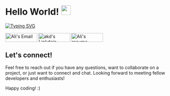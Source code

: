 # Hello World! <img src="https://raw.githubusercontent.com/MartinHeinz/MartinHeinz/master/wave.gif" width="30px">
[![Typing SVG](https://readme-typing-svg.herokuapp.com?font=Fira+Code&size=21&duration=6000&pause=200&color=35B7F1&width=550&height=45&lines=I'm+Ali+Assar+a+Happy+Golang+Developer)](https://git.io/typing-svg)

<a href="mailto:ali.assar@skiff.com">
  <img align="left" alt="Ali's Email" width="100px" height="28px" src="https://img.shields.io/badge/E M A I L-c20a0a?style=for-the-badge&logo=email&logoColor=white" />
</a>

<a href="https://www.linkedin.com/in/a-assar/" style="display:inline">
  <img align="left" alt="akd's Linkdein" width="100px" height="28px" src="https://img.shields.io/badge/Linkedin-0A66C2?style=for-the-badge&logo=Linkedin&logoColor=white" />
</a>

<a href="https://flowcv.com/resume/9np15evsdu">
  <img  alt="Ali's resume" width="100px" height="28px" src="https://img.shields.io/badge/Resume-c25a0a?style=for-the-badge&logo=email&logoColor=white" />
</a>



## Let's connect!

Feel free to reach out if you have any questions, want to collaborate on a project, or just want to connect and chat. Looking forward to meeting fellow developers and enthusiasts!

Happy coding! :) 
<!---
Ali-Assar/Ali-Assar is a ✨ special ✨ repository because its `README.md` (this file) appears on your GitHub profile.
You can click the Preview link to take a look at your changes.
--->
